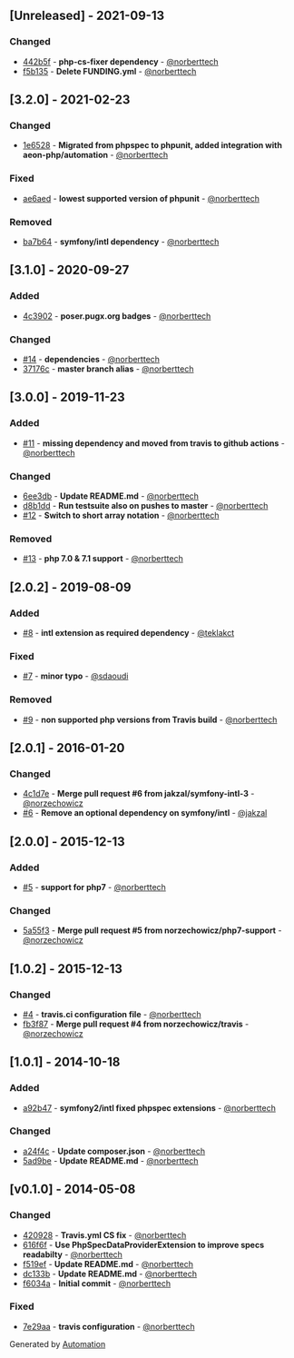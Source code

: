 ## [Unreleased] - 2021-09-13

### Changed
- [442b5f](https://github.com/coduo/php-to-string/commit/442b5ffc0bd17de21b4c5a1b12cbfbe12aae88e0) - **php-cs-fixer dependency** - [@norberttech](https://github.com/norberttech)
- [f5b135](https://github.com/coduo/php-to-string/commit/f5b135b61adaaef91de8360961bf0b66bd796a6a) - **Delete FUNDING.yml** - [@norberttech](https://github.com/norberttech)

## [3.2.0] - 2021-02-23

### Changed
- [1e6528](https://github.com/coduo/php-to-string/commit/1e6528fb7ffe4b44dabe4c9f536d29728d911b6a) - **Migrated from phpspec to phpunit, added integration with aeon-php/automation** - [@norberttech](https://github.com/norberttech)

### Fixed
- [ae6aed](https://github.com/coduo/php-to-string/commit/ae6aedabe8dc30c269f8a758e22f818ad19dbf66) - **lowest supported version of phpunit** - [@norberttech](https://github.com/norberttech)

### Removed
- [ba7b64](https://github.com/coduo/php-to-string/commit/ba7b647f3b1bf5a34d74bc6a1559533ecded8be6) - **symfony/intl dependency** - [@norberttech](https://github.com/norberttech)

## [3.1.0] - 2020-09-27

### Added
- [4c3902](https://github.com/coduo/php-to-string/commit/4c39029921aa1ead4d156e81dc9eac4dfc121e11) - **poser.pugx.org badges** - [@norberttech](https://github.com/norberttech)

### Changed
- [#14](https://github.com/coduo/php-to-string/pull/14) - **dependencies** - [@norberttech](https://github.com/norberttech)
- [37176c](https://github.com/coduo/php-to-string/commit/37176cfff780473b5aedd89f5734d7cad6c7588e) - **master branch alias** - [@norberttech](https://github.com/norberttech)

## [3.0.0] - 2019-11-23

### Added
- [#11](https://github.com/coduo/php-to-string/pull/11) - **missing dependency and moved from travis to github actions** - [@norberttech](https://github.com/norberttech)

### Changed
- [6ee3db](https://github.com/coduo/php-to-string/commit/6ee3dbd06fbff934673f2e59094158cf187400b2) - **Update README.md** - [@norberttech](https://github.com/norberttech)
- [d8b1dd](https://github.com/coduo/php-to-string/commit/d8b1dd1986b2da58dbdd83f19a910229c0802bf3) - **Run testsuite also on pushes to master** - [@norberttech](https://github.com/norberttech)
- [#12](https://github.com/coduo/php-to-string/pull/12) - **Switch to short array notation** - [@norberttech](https://github.com/norberttech)

### Removed
- [#13](https://github.com/coduo/php-to-string/pull/13) - **php 7.0 & 7.1 support** - [@norberttech](https://github.com/norberttech)

## [2.0.2] - 2019-08-09

### Added
- [#8](https://github.com/coduo/php-to-string/pull/8) - **intl extension as required dependency** - [@teklakct](https://github.com/teklakct)

### Fixed
- [#7](https://github.com/coduo/php-to-string/pull/7) - **minor typo** - [@sdaoudi](https://github.com/sdaoudi)

### Removed
- [#9](https://github.com/coduo/php-to-string/pull/9) - **non supported php versions from Travis build** - [@norberttech](https://github.com/norberttech)

## [2.0.1] - 2016-01-20

### Changed
- [4c1d7e](https://github.com/coduo/php-to-string/commit/4c1d7e2e76017719edc70e944ace0ec570748a78) - **Merge pull request #6 from jakzal/symfony-intl-3** - [@norzechowicz](https://github.com/norzechowicz)
- [#6](https://github.com/coduo/php-to-string/pull/6) - **Remove an optional dependency on symfony/intl** - [@jakzal](https://github.com/jakzal)

## [2.0.0] - 2015-12-13

### Added
- [#5](https://github.com/coduo/php-to-string/pull/5) - **support for php7** - [@norberttech](https://github.com/norberttech)

### Changed
- [5a55f3](https://github.com/coduo/php-to-string/commit/5a55f3bd3af772175b458ce48648a36a1d15b54a) - **Merge pull request #5 from norzechowicz/php7-support** - [@norzechowicz](https://github.com/norzechowicz)

## [1.0.2] - 2015-12-13

### Changed
- [#4](https://github.com/coduo/php-to-string/pull/4) - **travis.ci configuration file** - [@norberttech](https://github.com/norberttech)
- [fb3f87](https://github.com/coduo/php-to-string/commit/fb3f879af3878310bd05c35fbec7256b4aeaf58c) - **Merge pull request #4 from norzechowicz/travis** - [@norzechowicz](https://github.com/norzechowicz)

## [1.0.1] - 2014-10-18

### Added
- [a92b47](https://github.com/coduo/php-to-string/commit/a92b47db643541baa7ea9c61ea427a6896676685) - **symfony2/intl fixed phpspec extensions** - [@norberttech](https://github.com/norberttech)

### Changed
- [a24f4c](https://github.com/coduo/php-to-string/commit/a24f4c97278fafa69cea2c180a036b2b207ab204) - **Update composer.json** - [@norberttech](https://github.com/norberttech)
- [5ad9be](https://github.com/coduo/php-to-string/commit/5ad9be49ecfe0e832066bf86dca65ea9a197891e) - **Update README.md** - [@norberttech](https://github.com/norberttech)

## [v0.1.0] - 2014-05-08

### Changed
- [420928](https://github.com/coduo/php-to-string/commit/42092807d4efab4c0c6c7782ab085978de4f4ce9) - **Travis.yml CS fix** - [@norberttech](https://github.com/norberttech)
- [616f6f](https://github.com/coduo/php-to-string/commit/616f6f7dfd47056f39d332d34d9ade395715e6fd) - **Use PhpSpecDataProviderExtension to improve specs readabilty** - [@norberttech](https://github.com/norberttech)
- [f519ef](https://github.com/coduo/php-to-string/commit/f519ef20ec15ba7030daa6315a3090e2a8964efa) - **Update README.md** - [@norberttech](https://github.com/norberttech)
- [dc133b](https://github.com/coduo/php-to-string/commit/dc133bcded367ab1495846d934ef003f92143ee8) - **Update README.md** - [@norberttech](https://github.com/norberttech)
- [f6034a](https://github.com/coduo/php-to-string/commit/f6034a859c7ce9e3b98521df7d27779cccfe7b01) - **Initial commit** - [@norberttech](https://github.com/norberttech)

### Fixed
- [7e29aa](https://github.com/coduo/php-to-string/commit/7e29aa926156d7952ea070af19066eac830192a2) - **travis configuration** - [@norberttech](https://github.com/norberttech)

Generated by [Automation](https://github.com/aeon-php/automation)
